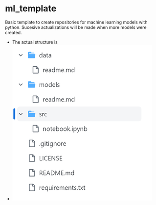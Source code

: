 # ml_template
Basic template to create repositories for machine learning models with python. Sucesive actualizations will be made when more models were created.
- The actual structure is
- ![image](./images/ml_template_tree.png)

